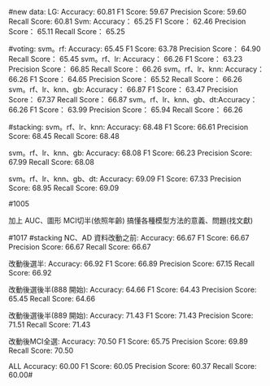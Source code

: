 #new data:
LG: Accuracy: 60.81
    F1 Score: 59.67
    Precision Score: 59.60
    Recall Score: 60.81
Svm: Accuracy： 65.25
     F1 Score： 62.46
     Precision Score： 65.11
     Recall Score： 65.25
     
#voting:
svm。rf: Accuracy:  65.45 F1 Score:  63.78 Precision Score： 64.90 Recall Score： 65.45
svm。rf、lr: Accuracy： 66.26 F1 Score： 63.23 Precision Score： 66.85 Recall Score： 66.26
svm。rf、lr、knn: Accuracy： 66.26 F1 Score： 64.65 Precision Score： 65.52 Recall Score： 66.26
svm。rf、lr、knn、gb: Accuracy： 66.87 F1 Score： 63.47 Precision Score： 67.37 Recall Score： 66.87
svm。rf、lr、knn、gb、dt:Accuracy： 66.26 F1 Score： 63.99 Precision Score： 65.94 Recall Score： 66.26


#stacking:
svm。rf、lr、knn:
    Accuracy: 68.48
    F1 Score: 66.61
    Precision Score: 68.45
    Recall Score: 68.48

svm。rf、lr、knn、gb:
    Accuracy: 68.08
    F1 Score: 66.23
    Precision Score: 67.99
    Recall Score: 68.08

svm。rf、lr、knn、gb、dt:
    Accuracy: 69.09
    F1 Score: 67.33
    Precision Score: 68.95
    Recall Score: 69.09

#1005


加上 AUC、圖形 
MCI切半(依照年齡) 
搞懂各種模型方法的意義、問題(找文獻)

#1017
#stacking
NC、AD
資料改動之前:
Accuracy: 66.67
F1 Score: 66.67
Precision Score: 66.67
Recall Score: 66.67

改動後選半:
Accuracy: 66.92
F1 Score: 66.89
Precision Score: 67.15
Recall Score: 66.92

改動後選後半(888 開始):
Accuracy: 64.66
F1 Score: 64.43
Precision Score: 65.45
Recall Score: 64.66

改動後選後半(889 開始):
Accuracy: 71.43
F1 Score: 71.43
Precision Score: 71.51
Recall Score: 71.43

改動後MCI全選:
Accuracy: 70.50
F1 Score: 65.75
Precision Score: 69.89
Recall Score: 70.50

ALL
Accuracy: 60.00
F1 Score: 60.05
Precision Score: 60.37
Recall Score: 60.00#




